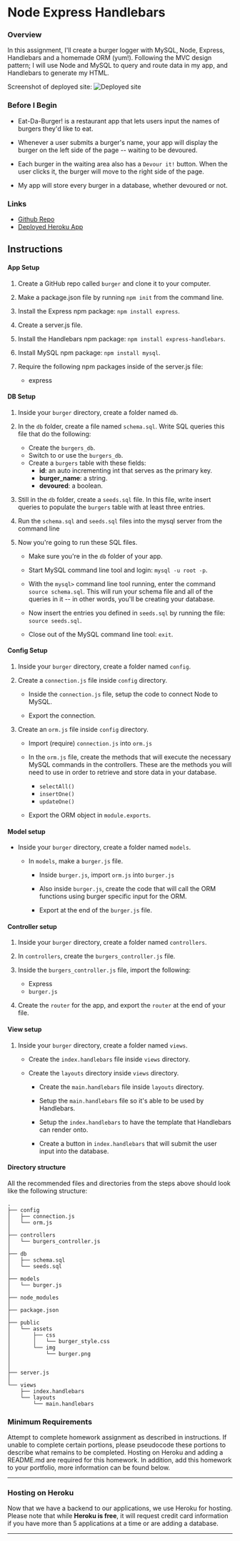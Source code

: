 # Node Express Handlebars

### Overview

In this assignment, I'll create a burger logger with MySQL, Node, Express, Handlebars and a homemade ORM (yum!). Following the MVC design pattern; I will use Node and MySQL to query and route data in my app, and Handlebars to generate my HTML.

Screenshot of deployed site:
![Deployed site](/public/assets/img/burger-site.png)

### Before I Begin

* Eat-Da-Burger! is a restaurant app that lets users input the names of burgers they'd like to eat.

* Whenever a user submits a burger's name, your app will display the burger on the left side of the page -- waiting to be devoured.

* Each burger in the waiting area also has a `Devour it!` button. When the user clicks it, the burger will move to the right side of the page.

* My app will store every burger in a database, whether devoured or not.

### Links

* [Github Repo](https://github.com/smithse4/13-burger)
* [Deployed Heroku App]()

## Instructions

#### App Setup

1. Create a GitHub repo called `burger` and clone it to your computer.

2. Make a package.json file by running `npm init` from the command line.

3. Install the Express npm package: `npm install express`.

4. Create a server.js file.

5. Install the Handlebars npm package: `npm install express-handlebars`.

6. Install MySQL npm package: `npm install mysql`.

7. Require the following npm packages inside of the server.js file:
   * express

#### DB Setup

1. Inside your `burger` directory, create a folder named `db`.

2. In the `db` folder, create a file named `schema.sql`. Write SQL queries this file that do the following:

   * Create the `burgers_db`.
   * Switch to or use the `burgers_db`.
   * Create a `burgers` table with these fields:
     * **id**: an auto incrementing int that serves as the primary key.
     * **burger_name**: a string.
     * **devoured**: a boolean.

3. Still in the `db` folder, create a `seeds.sql` file. In this file, write insert queries to populate the `burgers` table with at least three entries.

4. Run the `schema.sql` and `seeds.sql` files into the mysql server from the command line

5. Now you're going to run these SQL files.

   * Make sure you're in the `db` folder of your app.

   * Start MySQL command line tool and login: `mysql -u root -p`.

   * With the `mysql>` command line tool running, enter the command `source schema.sql`. This will run your schema file and all of the queries in it -- in other words, you'll be creating your database.

   * Now insert the entries you defined in `seeds.sql` by running the file: `source seeds.sql`.

   * Close out of the MySQL command line tool: `exit`.

#### Config Setup

1. Inside your `burger` directory, create a folder named `config`.

2. Create a `connection.js` file inside `config` directory.

   * Inside the `connection.js` file, setup the code to connect Node to MySQL.

   * Export the connection.

3. Create an `orm.js` file inside `config` directory.

   * Import (require) `connection.js` into `orm.js`

   * In the `orm.js` file, create the methods that will execute the necessary MySQL commands in the controllers. These are the methods you will need to use in order to retrieve and store data in your database.

     * `selectAll()`
     * `insertOne()`
     * `updateOne()`

   * Export the ORM object in `module.exports`.

#### Model setup

* Inside your `burger` directory, create a folder named `models`.

  * In `models`, make a `burger.js` file.

    * Inside `burger.js`, import `orm.js` into `burger.js`

    * Also inside `burger.js`, create the code that will call the ORM functions using burger specific input for the ORM.

    * Export at the end of the `burger.js` file.

#### Controller setup

1. Inside your `burger` directory, create a folder named `controllers`.

2. In `controllers`, create the `burgers_controller.js` file.

3. Inside the `burgers_controller.js` file, import the following:

   * Express
   * `burger.js`

4. Create the `router` for the app, and export the `router` at the end of your file.

#### View setup

1. Inside your `burger` directory, create a folder named `views`.

   * Create the `index.handlebars` file inside `views` directory.

   * Create the `layouts` directory inside `views` directory.

     * Create the `main.handlebars` file inside `layouts` directory.

     * Setup the `main.handlebars` file so it's able to be used by Handlebars.

     * Setup the `index.handlebars` to have the template that Handlebars can render onto.

     * Create a button in `index.handlebars` that will submit the user input into the database.

#### Directory structure

All the recommended files and directories from the steps above should look like the following structure:

```
.
├── config
│   ├── connection.js
│   └── orm.js
│ 
├── controllers
│   └── burgers_controller.js
│
├── db
│   ├── schema.sql
│   └── seeds.sql
│
├── models
│   └── burger.js
│ 
├── node_modules
│ 
├── package.json
│
├── public
│   └── assets
│       ├── css
│       │   └── burger_style.css
│       └── img
│           └── burger.png
│   
│
├── server.js
│
└── views
    ├── index.handlebars
    └── layouts
        └── main.handlebars
```

### Minimum Requirements

Attempt to complete homework assignment as described in instructions. If unable to complete certain portions, please pseudocode these portions to describe what remains to be completed. Hosting on Heroku and adding a README.md are required for this homework. In addition, add this homework to your portfolio, more information can be found below.
 
- - -

### Hosting on Heroku

Now that we have a backend to our applications, we use Heroku for hosting. Please note that while **Heroku is free**, it will request credit card information if you have more than 5 applications at a time or are adding a database.

- - -


